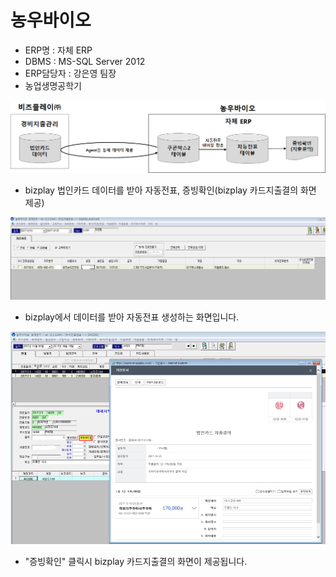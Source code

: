 # 농우바이오

 - ERP명 : 자체 ERP  
 - DBMS : MS-SQL Server 2012  
 - ERP담당자 : 강은영 팀장  
 - 농업생명공학기

![\[&#xADF8;&#xB9BC;1\] &#xAD6C;&#xC131;&#xB3C4;](../../../.gitbook/assets/image%20%28151%29.png)

 - bizplay 법인카드 데이터를 받아 자동전표, 증빙확인\(bizplay 카드지출결의 화면 제공\)

![\[&#xADF8;&#xB9BC;2\] &#xCE74;&#xB4DC;&#xC790;&#xB3D9;&#xC804;&#xD45C; &#xD654;&#xBA74;](../../../.gitbook/assets/image%20%2817%29.png)

 - bizplay에서 데이터를 받아 자동전표 생성하는 화면입니다.

![\[&#xADF8;&#xB9BC;3\] &#xC99D;&#xBE59;&#xD655;&#xC778; &#xD654;&#xBA74;](../../../.gitbook/assets/image%20%2868%29.png)

 - "증빙확인" 클릭시 bizplay 카드지출결의 화면이 제공됩니다.



